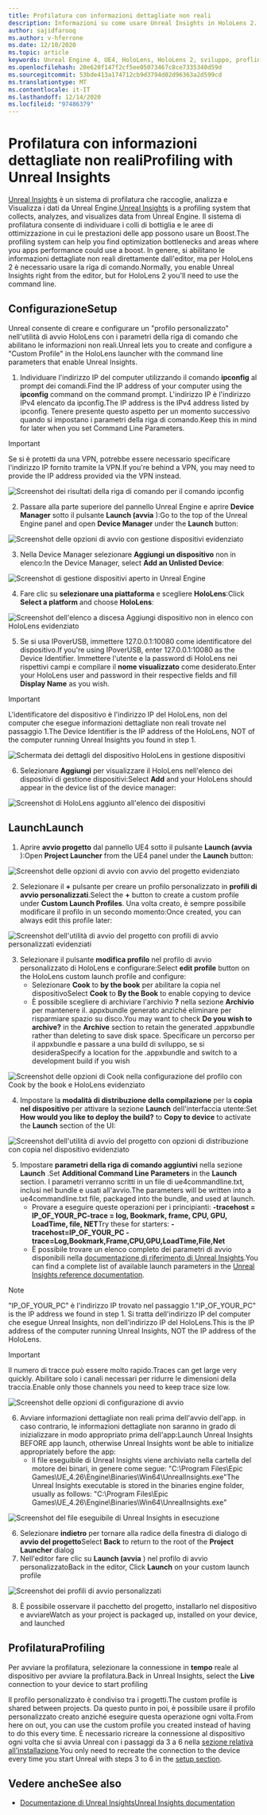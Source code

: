 ```yaml
---
title: Profilatura con informazioni dettagliate non reali
description: Informazioni su come usare Unreal Insights in HoloLens 2.
author: sajidfarooq
ms.author: v-hferrone
ms.date: 12/10/2020
ms.topic: article
keywords: Unreal Engine 4, UE4, HoloLens, HoloLens 2, sviluppo, profling, Unreal Insights, documentazione, guide, funzionalità, ologrammi, sviluppo di giochi, cuffie per realtà mista, cuffia di realtà mista di Windows, auricolare della realtà virtuale
ms.openlocfilehash: 20e620f147f2cf5ee05073467c8ce7335340d59d
ms.sourcegitcommit: 53bde413a174712cb9d3794d02d96363a2d599cd
ms.translationtype: MT
ms.contentlocale: it-IT
ms.lasthandoff: 12/14/2020
ms.locfileid: "97486379"
---
```

# <a name="profiling-with-unreal-insights"></a><span data-ttu-id="2c107-104">Profilatura con informazioni dettagliate non reali</span><span class="sxs-lookup"><span data-stu-id="2c107-104">Profiling with Unreal Insights</span></span> 

<span data-ttu-id="2c107-105">[Unreal Insights](https://docs.unrealengine.com/TestingAndOptimization/PerformanceAndProfiling/UnrealInsights/Overview/index.html) è un sistema di profilatura che raccoglie, analizza e Visualizza i dati da Unreal Engine.</span><span class="sxs-lookup"><span data-stu-id="2c107-105">[Unreal Insights](https://docs.unrealengine.com/TestingAndOptimization/PerformanceAndProfiling/UnrealInsights/Overview/index.html) is a profiling system that collects, analyzes, and visualizes data from Unreal Engine.</span></span> <span data-ttu-id="2c107-106">Il sistema di profilatura consente di individuare i colli di bottiglia e le aree di ottimizzazione in cui le prestazioni delle app possono usare un Boost.</span><span class="sxs-lookup"><span data-stu-id="2c107-106">The profiling system can help you find optimization bottlenecks and areas where you apps performance could use a boost.</span></span> <span data-ttu-id="2c107-107">In genere, si abilitano le informazioni dettagliate non reali direttamente dall'editor, ma per HoloLens 2 è necessario usare la riga di comando.</span><span class="sxs-lookup"><span data-stu-id="2c107-107">Normally, you enable Unreal Insights right from the editor, but for HoloLens 2 you'll need to use the command line.</span></span>  

## <a name="setup"></a><span data-ttu-id="2c107-108">Configurazione</span><span class="sxs-lookup"><span data-stu-id="2c107-108">Setup</span></span>

<span data-ttu-id="2c107-109">Unreal consente di creare e configurare un "profilo personalizzato" nell'utilità di avvio HoloLens con i parametri della riga di comando che abilitano le informazioni non reali.</span><span class="sxs-lookup"><span data-stu-id="2c107-109">Unreal lets you to create and configure a "Custom Profile" in the HoloLens launcher with the command line parameters that enable Unreal Insights.</span></span>

1.  <span data-ttu-id="2c107-110">Individuare l'indirizzo IP del computer utilizzando il comando **ipconfig** al prompt dei comandi.</span><span class="sxs-lookup"><span data-stu-id="2c107-110">Find the IP address of your computer using the **ipconfig** command on the command prompt.</span></span> <span data-ttu-id="2c107-111">L'indirizzo IP è l'indirizzo IPv4 elencato da ipconfig.</span><span class="sxs-lookup"><span data-stu-id="2c107-111">The IP address is the IPv4 address listed by ipconfig.</span></span> <span data-ttu-id="2c107-112">Tenere presente questo aspetto per un momento successivo quando si impostano i parametri della riga di comando.</span><span class="sxs-lookup"><span data-stu-id="2c107-112">Keep this in mind for later when you set Command Line Parameters.</span></span>

> [!IMPORTANT]
> <span data-ttu-id="2c107-113">Se si è protetti da una VPN, potrebbe essere necessario specificare l'indirizzo IP fornito tramite la VPN.</span><span class="sxs-lookup"><span data-stu-id="2c107-113">If you're behind a VPN, you may need to provide the IP address provided via the VPN instead.</span></span>

![Screenshot dei risultati della riga di comando per il comando ipconfig](images/unreal-insights-img-01.png)

2.  <span data-ttu-id="2c107-115">Passare alla parte superiore del pannello Unreal Engine e aprire **Device Manager** sotto il pulsante **Launch (avvia** ):</span><span class="sxs-lookup"><span data-stu-id="2c107-115">Go to the top of the Unreal Engine panel and open **Device Manager** under the **Launch** button:</span></span>

![Screenshot delle opzioni di avvio con gestione dispositivi evidenziato](images/unreal-insights-img-02.png)

3.  <span data-ttu-id="2c107-117">Nella Device Manager selezionare **Aggiungi un dispositivo** non in elenco:</span><span class="sxs-lookup"><span data-stu-id="2c107-117">In the Device Manager, select **Add an Unlisted Device**:</span></span>

![Screenshot di gestione dispositivi aperto in Unreal Engine](images/unreal-insights-img-03.png)

4. <span data-ttu-id="2c107-119">Fare clic su **selezionare una piattaforma** e scegliere **HoloLens**:</span><span class="sxs-lookup"><span data-stu-id="2c107-119">Click **Select a platform** and choose **HoloLens**:</span></span>

![Screenshot dell'elenco a discesa Aggiungi dispositivo non in elenco con HoloLens evidenziato](images/unreal-insights-img-04.png)

5.  <span data-ttu-id="2c107-121">Se si usa IPoverUSB, immettere 127.0.0.1:10080 come identificatore del dispositivo.</span><span class="sxs-lookup"><span data-stu-id="2c107-121">If you're using IPoverUSB, enter 127.0.0.1:10080 as the Device Identifier.</span></span> <span data-ttu-id="2c107-122">Immettere l'utente e la password di HoloLens nei rispettivi campi e compilare il **nome visualizzato** come desiderato.</span><span class="sxs-lookup"><span data-stu-id="2c107-122">Enter your HoloLens user and password in their respective fields and fill **Display Name** as you wish.</span></span>

> [!IMPORTANT]
> <span data-ttu-id="2c107-123">L'identificatore del dispositivo è l'indirizzo IP del HoloLens, non del computer che esegue informazioni dettagliate non reali trovate nel passaggio 1.</span><span class="sxs-lookup"><span data-stu-id="2c107-123">The Device Identifier is the IP address of the HoloLens, NOT of the computer running Unreal Insights you found in step 1.</span></span>

![Schermata dei dettagli del dispositivo HoloLens in gestione dispositivi](images/unreal-insights-img-05.png)

6.  <span data-ttu-id="2c107-125">Selezionare **Aggiungi** per visualizzare il HoloLens nell'elenco dei dispositivi di gestione dispositivi:</span><span class="sxs-lookup"><span data-stu-id="2c107-125">Select **Add** and your HoloLens should appear in the device list of the device manager:</span></span>

![Screenshot di HoloLens aggiunto all'elenco dei dispositivi](images/unreal-insights-img-06.png)

## <a name="launch"></a><span data-ttu-id="2c107-127">Launch</span><span class="sxs-lookup"><span data-stu-id="2c107-127">Launch</span></span>

1. <span data-ttu-id="2c107-128">Aprire **avvio progetto** dal pannello UE4 sotto il pulsante **Launch (avvia** ):</span><span class="sxs-lookup"><span data-stu-id="2c107-128">Open **Project Launcher** from the UE4 panel under the **Launch** button:</span></span>

![Screenshot delle opzioni di avvio con avvio del progetto evidenziato](images/unreal-insights-img-07.png)

2. <span data-ttu-id="2c107-130">Selezionare il **+** pulsante per creare un profilo personalizzato in **profili di avvio personalizzati**.</span><span class="sxs-lookup"><span data-stu-id="2c107-130">Select the **+** button to create a custom profile under **Custom Launch Profiles**.</span></span> <span data-ttu-id="2c107-131">Una volta creato, è sempre possibile modificare il profilo in un secondo momento:</span><span class="sxs-lookup"><span data-stu-id="2c107-131">Once created, you can always edit this profile later:</span></span>

![Screenshot dell'utilità di avvio del progetto con profili di avvio personalizzati evidenziati](images/unreal-insights-img-08.png)

3. <span data-ttu-id="2c107-133">Selezionare il pulsante **modifica profilo** nel profilo di avvio personalizzato di HoloLens e configurare:</span><span class="sxs-lookup"><span data-stu-id="2c107-133">Select **edit profile** button on the HoloLens custom launch profile and configure:</span></span>
    * <span data-ttu-id="2c107-134">Selezionare **Cook** to **by the book** per abilitare la copia nel dispositivo</span><span class="sxs-lookup"><span data-stu-id="2c107-134">Select **Cook** to **By the Book** to enable copying to device</span></span>
    * <span data-ttu-id="2c107-135">È possibile scegliere di archiviare l'archivio **?** nella sezione **Archivio** per mantenere il. appxbundle generato anziché eliminare per risparmiare spazio su disco.</span><span class="sxs-lookup"><span data-stu-id="2c107-135">You may want to check **Do you wish to archive?** in the **Archive** section to retain the generated .appxbundle rather than deleting to save disk space.</span></span> <span data-ttu-id="2c107-136">Specificare un percorso per il appxbundle e passare a una build di sviluppo, se si desidera</span><span class="sxs-lookup"><span data-stu-id="2c107-136">Specify a location for the .appxbundle and switch to a development build if you wish</span></span>

![Screenshot delle opzioni di Cook nella configurazione del profilo con Cook by the book e HoloLens evidenziato](images/unreal-insights-img-09.png)

4. <span data-ttu-id="2c107-138">Impostare la **modalità di distribuzione della compilazione** per la **copia nel dispositivo** per attivare la sezione **Launch** dell'interfaccia utente:</span><span class="sxs-lookup"><span data-stu-id="2c107-138">Set **How would you like to deploy the build?** to **Copy to device** to activate the **Launch** section of the UI:</span></span>

![Screenshot dell'utilità di avvio del progetto con opzioni di distribuzione con copia nel dispositivo evidenziato](images/unreal-insights-img-10.png)

5. <span data-ttu-id="2c107-140">Impostare **parametri della riga di comando aggiuntivi** nella sezione **Launch** .</span><span class="sxs-lookup"><span data-stu-id="2c107-140">Set **Additional Command Line Parameters** in the **Launch** section.</span></span> <span data-ttu-id="2c107-141">I parametri verranno scritti in un file di ue4commandline.txt, inclusi nel bundle e usati all'avvio.</span><span class="sxs-lookup"><span data-stu-id="2c107-141">The parameters will be written into a ue4commandline.txt file, packaged into the bundle, and used at launch.</span></span> 
    <!-- TODO: Need more detail on what this parameter does and where to find others. -->
    * <span data-ttu-id="2c107-142">Provare a eseguire queste operazioni per i principianti: **-tracehost = IP_OF_YOUR_PC-trace = log, Bookmark, frame, CPU, GPU, LoadTime, file, NET**</span><span class="sxs-lookup"><span data-stu-id="2c107-142">Try these for starters: **-tracehost=IP_OF_YOUR_PC -trace=Log,Bookmark,Frame,CPU,GPU,LoadTime,File,Net**</span></span>
    * <span data-ttu-id="2c107-143">È possibile trovare un elenco completo dei parametri di avvio disponibili nella [documentazione di riferimento di Unreal Insights](https://docs.unrealengine.com/TestingAndOptimization/PerformanceAndProfiling/UnrealInsights/Reference/index.html).</span><span class="sxs-lookup"><span data-stu-id="2c107-143">You can find a complete list of available launch parameters in the [Unreal Insights reference documentation](https://docs.unrealengine.com/TestingAndOptimization/PerformanceAndProfiling/UnrealInsights/Reference/index.html).</span></span>

> [!NOTE]
> <span data-ttu-id="2c107-144">"IP_OF_YOUR_PC" è l'indirizzo IP trovato nel passaggio 1.</span><span class="sxs-lookup"><span data-stu-id="2c107-144">"IP_OF_YOUR_PC" is the IP address we found in step 1.</span></span> <span data-ttu-id="2c107-145">Si tratta dell'indirizzo IP del computer che esegue Unreal Insights, non dell'indirizzo IP del HoloLens.</span><span class="sxs-lookup"><span data-stu-id="2c107-145">This is the IP address of the computer running Unreal Insights, NOT the IP address of the HoloLens.</span></span>

> [!IMPORTANT]
> <span data-ttu-id="2c107-146">Il numero di tracce può essere molto rapido.</span><span class="sxs-lookup"><span data-stu-id="2c107-146">Traces can get large very quickly.</span></span> <span data-ttu-id="2c107-147">Abilitare solo i canali necessari per ridurre le dimensioni della traccia.</span><span class="sxs-lookup"><span data-stu-id="2c107-147">Enable only those channels you need to keep trace size low.</span></span>

![Screenshot delle opzioni di configurazione di avvio](images/unreal-insights-img-11.png)

6. <span data-ttu-id="2c107-149">Avviare informazioni dettagliate non reali prima dell'avvio dell'app. in caso contrario, le informazioni dettagliate non saranno in grado di inizializzare in modo appropriato prima dell'app:</span><span class="sxs-lookup"><span data-stu-id="2c107-149">Launch Unreal Insights BEFORE app launch, otherwise Unreal Insights wont be able to initialize appropriately before the app:</span></span>
    * <span data-ttu-id="2c107-150">Il file eseguibile di Unreal Insights viene archiviato nella cartella del motore dei binari, in genere come segue: "C:\Program Files\Epic Games\UE_4.26\Engine\Binaries\Win64\UnrealInsights.exe"</span><span class="sxs-lookup"><span data-stu-id="2c107-150">The Unreal Insights executable is stored in the binaries engine folder, usually as follows: "C:\Program Files\Epic Games\UE_4.26\Engine\Binaries\Win64\UnrealInsights.exe"</span></span>

![Screenshot del file eseguibile di Unreal Insights in esecuzione](images/unreal-insights-img-12.png)

6.  <span data-ttu-id="2c107-152">Selezionare **indietro** per tornare alla radice della finestra di dialogo di **avvio del progetto**</span><span class="sxs-lookup"><span data-stu-id="2c107-152">Select **Back** to return to the root of the **Project Launcher** dialog</span></span>
7.  <span data-ttu-id="2c107-153">Nell'editor fare clic su **Launch (avvia** ) nel profilo di avvio personalizzato</span><span class="sxs-lookup"><span data-stu-id="2c107-153">Back in the editor, Click **Launch** on your custom launch profile</span></span>

![Screenshot dei profili di avvio personalizzati](images/unreal-insights-img-13.png)

8.  <span data-ttu-id="2c107-155">È possibile osservare il pacchetto del progetto, installarlo nel dispositivo e avviare</span><span class="sxs-lookup"><span data-stu-id="2c107-155">Watch as your project is packaged up, installed on your device, and launched</span></span>

## <a name="profiling"></a><span data-ttu-id="2c107-156">Profilatura</span><span class="sxs-lookup"><span data-stu-id="2c107-156">Profiling</span></span>

<span data-ttu-id="2c107-157">Per avviare la profilatura, selezionare la connessione in **tempo** reale al dispositivo per avviare la profilatura.</span><span class="sxs-lookup"><span data-stu-id="2c107-157">Back in Unreal Insights, select the **Live** connection to your device to start profiling</span></span>

<span data-ttu-id="2c107-158">Il profilo personalizzato è condiviso tra i progetti.</span><span class="sxs-lookup"><span data-stu-id="2c107-158">The custom profile is shared between projects.</span></span> <span data-ttu-id="2c107-159">Da questo punto in poi, è possibile usare il profilo personalizzato creato anziché eseguire questa operazione ogni volta.</span><span class="sxs-lookup"><span data-stu-id="2c107-159">From here on out, you can use the custom profile you created instead of having to do this every time.</span></span> <span data-ttu-id="2c107-160">È necessario ricreare la connessione al dispositivo ogni volta che si avvia Unreal con i passaggi da 3 a 6 nella [sezione relativa all'installazione](#setup).</span><span class="sxs-lookup"><span data-stu-id="2c107-160">You only need to recreate the connection to the device every time you start Unreal with steps 3 to 6 in the [setup section](#setup).</span></span>

## <a name="see-also"></a><span data-ttu-id="2c107-161">Vedere anche</span><span class="sxs-lookup"><span data-stu-id="2c107-161">See also</span></span>
* [<span data-ttu-id="2c107-162">Documentazione di Unreal Insights</span><span class="sxs-lookup"><span data-stu-id="2c107-162">Unreal Insights documentation</span></span>](https://docs.unrealengine.com/TestingAndOptimization/PerformanceAndProfiling/UnrealInsights/index.html)


